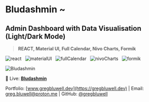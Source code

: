 # Bludashmin ~
## Admin Dashboard with Data Visualisation (Light/Dark Mode)

> **REACT, Material UI, Full Calendar, Nivo Charts, Formik**

![react](https://i.ibb.co/Rvzz0xZ/react.png) &nbsp;
![materialUI](https://i.ibb.co/vjMnwBC/material-UI.png) &nbsp;
![fullCalendar](https://i.ibb.co/8gQDMWp/Full-Calendar-1.png) &nbsp;
![nivoCharts](https://i.ibb.co/6w98yFP/nivo.png) &nbsp;
![formik](https://i.ibb.co/3yYG3WR/formik.png) &nbsp;

![Bludashmin](https://i.ibb.co/QYV7Vzf/screenshot-localhost-3000-2023-05-25-11-00-17.png)

🔴 Live: [**Bludashmin**](https://www.gregbluwell.dev/)

Portfolio: [www.gregbluwell.dev](https://gregbluwell.dev) | Email: greg.bluwell@proton.me | GitHub: [@gregbluwell](https://github.com/GregBluwell)


